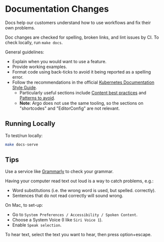 # Documentation Changes

Docs help our customers understand how to use workflows and fix their own problems.

Doc changes are checked for spelling, broken links, and lint issues by CI. To check locally, run `make docs`.

General guidelines:

* Explain when you would want to use a feature.
* Provide working examples.
* Format code using back-ticks to avoid it being reported as a spelling error.
* Follow the recommendations in the official [Kubernetes Documentation Style Guide](https://kubernetes.io/docs/contribute/style/style-guide/).
    * Particularly useful sections include [Content best practices](https://kubernetes.io/docs/contribute/style/style-guide/#content-best-practices) and [Patterns to avoid](https://kubernetes.io/docs/contribute/style/style-guide/#patterns-to-avoid).
    * **Note**: Argo does not use the same tooling, so the sections on "shortcodes" and "EditorConfig" are not relevant.

## Running Locally

To test/run locally:

```bash
make docs-serve
```

## Tips

Use a service like [Grammarly](https://www.grammarly.com) to check your grammar.

Having your computer read text out loud is a way to catch problems, e.g.:

* Word substitutions (i.e. the wrong word is used, but spelled.
correctly).
* Sentences that do not read correctly will sound wrong.

On Mac, to set-up:

* Go to `System Preferences / Accessibility / Spoken Content`.
* Choose a System Voice (I like `Siri Voice 1`).
* Enable `Speak selection`.

To hear text, select the text you want to hear, then press option+escape.

